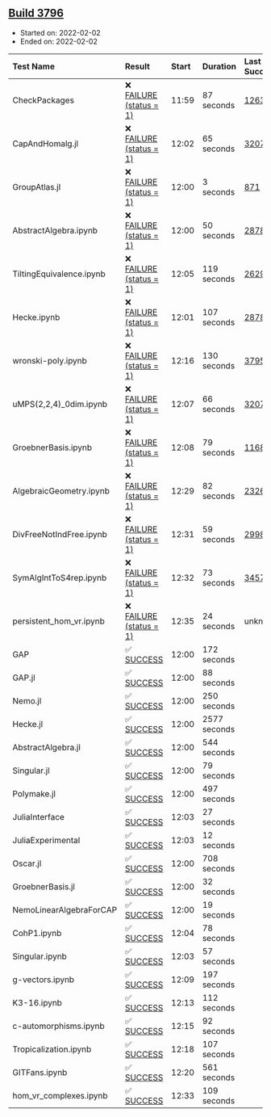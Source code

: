 ## [Build 3796](https://oscarci.mathematik.uni-kl.de/job/oscar-stable/3796/)

* Started on: 2022-02-02
* Ended on: 2022-02-02

| Test Name    | Result | Start | Duration | Last Success | First Failure |
|:-------------|:-------|:------|:---------|:-------------|:--------------|
| CheckPackages | ❌ [FAILURE (status = 1)](https://oscarci.mathematik.uni-kl.de/job/oscar-stable/3796/artifact/logs/build-3796/CheckPackages.log) | 11:59 | 87 seconds | [1263](https://oscarci.mathematik.uni-kl.de/job/oscar-stable/1263/) | [1264](https://oscarci.mathematik.uni-kl.de/job/oscar-stable/1264/) |
| CapAndHomalg.jl | ❌ [FAILURE (status = 1)](https://oscarci.mathematik.uni-kl.de/job/oscar-stable/3796/artifact/logs/build-3796/CapAndHomalg.jl.log) | 12:02 | 65 seconds | [3207](https://oscarci.mathematik.uni-kl.de/job/oscar-stable/3207/) | [3208](https://oscarci.mathematik.uni-kl.de/job/oscar-stable/3208/) |
| GroupAtlas.jl | ❌ [FAILURE (status = 1)](https://oscarci.mathematik.uni-kl.de/job/oscar-stable/3796/artifact/logs/build-3796/GroupAtlas.jl.log) | 12:00 | 3 seconds | [871](https://oscarci.mathematik.uni-kl.de/job/oscar-stable/871/) | [872](https://oscarci.mathematik.uni-kl.de/job/oscar-stable/872/) |
| AbstractAlgebra.ipynb | ❌ [FAILURE (status = 1)](https://oscarci.mathematik.uni-kl.de/job/oscar-stable/3796/artifact/logs/build-3796/AbstractAlgebra.ipynb.log) | 12:00 | 50 seconds | [2878](https://oscarci.mathematik.uni-kl.de/job/oscar-stable/2878/) | [2879](https://oscarci.mathematik.uni-kl.de/job/oscar-stable/2879/) |
| TiltingEquivalence.ipynb | ❌ [FAILURE (status = 1)](https://oscarci.mathematik.uni-kl.de/job/oscar-stable/3796/artifact/logs/build-3796/TiltingEquivalence.ipynb.log) | 12:05 | 119 seconds | [2629](https://oscarci.mathematik.uni-kl.de/job/oscar-stable/2629/) | [2630](https://oscarci.mathematik.uni-kl.de/job/oscar-stable/2630/) |
| Hecke.ipynb | ❌ [FAILURE (status = 1)](https://oscarci.mathematik.uni-kl.de/job/oscar-stable/3796/artifact/logs/build-3796/Hecke.ipynb.log) | 12:01 | 107 seconds | [2878](https://oscarci.mathematik.uni-kl.de/job/oscar-stable/2878/) | [2879](https://oscarci.mathematik.uni-kl.de/job/oscar-stable/2879/) |
| wronski-poly.ipynb | ❌ [FAILURE (status = 1)](https://oscarci.mathematik.uni-kl.de/job/oscar-stable/3796/artifact/logs/build-3796/wronski-poly.ipynb.log) | 12:16 | 130 seconds | [3795](https://oscarci.mathematik.uni-kl.de/job/oscar-stable/3795/) | [3796](https://oscarci.mathematik.uni-kl.de/job/oscar-stable/3796/) |
| uMPS(2,2,4)_0dim.ipynb | ❌ [FAILURE (status = 1)](https://oscarci.mathematik.uni-kl.de/job/oscar-stable/3796/artifact/logs/build-3796/uMPS-2-2-4-_0dim.ipynb.log) | 12:07 | 66 seconds | [3207](https://oscarci.mathematik.uni-kl.de/job/oscar-stable/3207/) | [3208](https://oscarci.mathematik.uni-kl.de/job/oscar-stable/3208/) |
| GroebnerBasis.ipynb | ❌ [FAILURE (status = 1)](https://oscarci.mathematik.uni-kl.de/job/oscar-stable/3796/artifact/logs/build-3796/GroebnerBasis.ipynb.log) | 12:08 | 79 seconds | [1168](https://oscarci.mathematik.uni-kl.de/job/oscar-stable/1168/) | [1169](https://oscarci.mathematik.uni-kl.de/job/oscar-stable/1169/) |
| AlgebraicGeometry.ipynb | ❌ [FAILURE (status = 1)](https://oscarci.mathematik.uni-kl.de/job/oscar-stable/3796/artifact/logs/build-3796/AlgebraicGeometry.ipynb.log) | 12:29 | 82 seconds | [2326](https://oscarci.mathematik.uni-kl.de/job/oscar-stable/2326/) | [2327](https://oscarci.mathematik.uni-kl.de/job/oscar-stable/2327/) |
| DivFreeNotIndFree.ipynb | ❌ [FAILURE (status = 1)](https://oscarci.mathematik.uni-kl.de/job/oscar-stable/3796/artifact/logs/build-3796/DivFreeNotIndFree.ipynb.log) | 12:31 | 59 seconds | [2998](https://oscarci.mathematik.uni-kl.de/job/oscar-stable/2998/) | [2999](https://oscarci.mathematik.uni-kl.de/job/oscar-stable/2999/) |
| SymAlgIntToS4rep.ipynb | ❌ [FAILURE (status = 1)](https://oscarci.mathematik.uni-kl.de/job/oscar-stable/3796/artifact/logs/build-3796/SymAlgIntToS4rep.ipynb.log) | 12:32 | 73 seconds | [3457](https://oscarci.mathematik.uni-kl.de/job/oscar-stable/3457/) | [3458](https://oscarci.mathematik.uni-kl.de/job/oscar-stable/3458/) |
| persistent_hom_vr.ipynb | ❌ [FAILURE (status = 1)](https://oscarci.mathematik.uni-kl.de/job/oscar-stable/3796/artifact/logs/build-3796/persistent_hom_vr.ipynb.log) | 12:35 | 24 seconds | unknown | unknown |
| GAP | ✅ [SUCCESS](https://oscarci.mathematik.uni-kl.de/job/oscar-stable/3796/artifact/logs/build-3796/GAP.log) | 12:00 | 172 seconds |  |  |
| GAP.jl | ✅ [SUCCESS](https://oscarci.mathematik.uni-kl.de/job/oscar-stable/3796/artifact/logs/build-3796/GAP.jl.log) | 12:00 | 88 seconds |  |  |
| Nemo.jl | ✅ [SUCCESS](https://oscarci.mathematik.uni-kl.de/job/oscar-stable/3796/artifact/logs/build-3796/Nemo.jl.log) | 12:00 | 250 seconds |  |  |
| Hecke.jl | ✅ [SUCCESS](https://oscarci.mathematik.uni-kl.de/job/oscar-stable/3796/artifact/logs/build-3796/Hecke.jl.log) | 12:00 | 2577 seconds |  |  |
| AbstractAlgebra.jl | ✅ [SUCCESS](https://oscarci.mathematik.uni-kl.de/job/oscar-stable/3796/artifact/logs/build-3796/AbstractAlgebra.jl.log) | 12:00 | 544 seconds |  |  |
| Singular.jl | ✅ [SUCCESS](https://oscarci.mathematik.uni-kl.de/job/oscar-stable/3796/artifact/logs/build-3796/Singular.jl.log) | 12:00 | 79 seconds |  |  |
| Polymake.jl | ✅ [SUCCESS](https://oscarci.mathematik.uni-kl.de/job/oscar-stable/3796/artifact/logs/build-3796/Polymake.jl.log) | 12:00 | 497 seconds |  |  |
| JuliaInterface | ✅ [SUCCESS](https://oscarci.mathematik.uni-kl.de/job/oscar-stable/3796/artifact/logs/build-3796/JuliaInterface.log) | 12:03 | 27 seconds |  |  |
| JuliaExperimental | ✅ [SUCCESS](https://oscarci.mathematik.uni-kl.de/job/oscar-stable/3796/artifact/logs/build-3796/JuliaExperimental.log) | 12:03 | 12 seconds |  |  |
| Oscar.jl | ✅ [SUCCESS](https://oscarci.mathematik.uni-kl.de/job/oscar-stable/3796/artifact/logs/build-3796/Oscar.jl.log) | 12:00 | 708 seconds |  |  |
| GroebnerBasis.jl | ✅ [SUCCESS](https://oscarci.mathematik.uni-kl.de/job/oscar-stable/3796/artifact/logs/build-3796/GroebnerBasis.jl.log) | 12:00 | 32 seconds |  |  |
| NemoLinearAlgebraForCAP | ✅ [SUCCESS](https://oscarci.mathematik.uni-kl.de/job/oscar-stable/3796/artifact/logs/build-3796/NemoLinearAlgebraForCAP.log) | 12:00 | 19 seconds |  |  |
| CohP1.ipynb | ✅ [SUCCESS](https://oscarci.mathematik.uni-kl.de/job/oscar-stable/3796/artifact/logs/build-3796/CohP1.ipynb.log) | 12:04 | 78 seconds |  |  |
| Singular.ipynb | ✅ [SUCCESS](https://oscarci.mathematik.uni-kl.de/job/oscar-stable/3796/artifact/logs/build-3796/Singular.ipynb.log) | 12:03 | 57 seconds |  |  |
| g-vectors.ipynb | ✅ [SUCCESS](https://oscarci.mathematik.uni-kl.de/job/oscar-stable/3796/artifact/logs/build-3796/g-vectors.ipynb.log) | 12:09 | 197 seconds |  |  |
| K3-16.ipynb | ✅ [SUCCESS](https://oscarci.mathematik.uni-kl.de/job/oscar-stable/3796/artifact/logs/build-3796/K3-16.ipynb.log) | 12:13 | 112 seconds |  |  |
| c-automorphisms.ipynb | ✅ [SUCCESS](https://oscarci.mathematik.uni-kl.de/job/oscar-stable/3796/artifact/logs/build-3796/c-automorphisms.ipynb.log) | 12:15 | 92 seconds |  |  |
| Tropicalization.ipynb | ✅ [SUCCESS](https://oscarci.mathematik.uni-kl.de/job/oscar-stable/3796/artifact/logs/build-3796/Tropicalization.ipynb.log) | 12:18 | 107 seconds |  |  |
| GITFans.ipynb | ✅ [SUCCESS](https://oscarci.mathematik.uni-kl.de/job/oscar-stable/3796/artifact/logs/build-3796/GITFans.ipynb.log) | 12:20 | 561 seconds |  |  |
| hom_vr_complexes.ipynb | ✅ [SUCCESS](https://oscarci.mathematik.uni-kl.de/job/oscar-stable/3796/artifact/logs/build-3796/hom_vr_complexes.ipynb.log) | 12:33 | 109 seconds |  |  |
